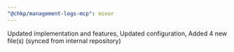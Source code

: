 ```yaml
---
"@chkp/management-logs-mcp": minor
---
```


Updated implementation and features, Updated configuration, Added 4 new file(s) (synced from internal repository)

